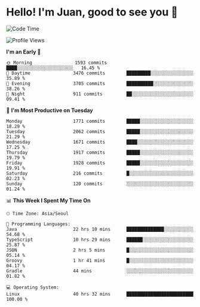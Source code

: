 # Hello! I'm Juan, good to see you 👋

<!--
**Y-k-Y/Y-k-Y** is a ✨ _special_ ✨ repository because its `README.md` (this file) appears on your GitHub profile.

Here are some ideas to get you started:

- 🔭 I’m currently working on ...
- 🌱 I’m currently learning ...
- 👯 I’m looking to collaborate on ...
- 🤔 I’m looking for help with ...
- 💬 Ask me about ...
- 📫 How to reach me: ...
- 😄 Pronouns: ...
- ⚡ Fun fact: ...
-->
<!--
![Profile views](https://gpvc.arturio.dev/Y-k-Y)

[![Omid Nikrah StackOverflow](https://github-readme-stackoverflow.vercel.app/?userID=9517076)](https://stackoverflow.com/users/9517076/i-have-10-fingers)
-->

<!--START_SECTION:waka-->
![Code Time](http://img.shields.io/badge/Code%20Time-1%2C523%20hrs%2043%20mins-blue)

![Profile Views](http://img.shields.io/badge/Profile%20Views-0-blue)

**I'm an Early 🐤** 

```text
🌞 Morning                1593 commits        ████░░░░░░░░░░░░░░░░░░░░░   16.45 % 
🌆 Daytime                3476 commits        █████████░░░░░░░░░░░░░░░░   35.89 % 
🌃 Evening                3705 commits        ██████████░░░░░░░░░░░░░░░   38.26 % 
🌙 Night                  911 commits         ██░░░░░░░░░░░░░░░░░░░░░░░   09.41 % 
```
📅 **I'm Most Productive on Tuesday** 

```text
Monday                   1771 commits        █████░░░░░░░░░░░░░░░░░░░░   18.29 % 
Tuesday                  2062 commits        █████░░░░░░░░░░░░░░░░░░░░   21.29 % 
Wednesday                1671 commits        ████░░░░░░░░░░░░░░░░░░░░░   17.25 % 
Thursday                 1917 commits        █████░░░░░░░░░░░░░░░░░░░░   19.79 % 
Friday                   1928 commits        █████░░░░░░░░░░░░░░░░░░░░   19.91 % 
Saturday                 216 commits         █░░░░░░░░░░░░░░░░░░░░░░░░   02.23 % 
Sunday                   120 commits         ░░░░░░░░░░░░░░░░░░░░░░░░░   01.24 % 
```


📊 **This Week I Spent My Time On** 

```text
🕑︎ Time Zone: Asia/Seoul

💬 Programming Languages: 
Java                     22 hrs 10 mins      ██████████████░░░░░░░░░░░   54.68 % 
TypeScript               10 hrs 29 mins      ██████░░░░░░░░░░░░░░░░░░░   25.87 % 
JSON                     2 hrs 5 mins        █░░░░░░░░░░░░░░░░░░░░░░░░   05.14 % 
Groovy                   1 hr 41 mins        █░░░░░░░░░░░░░░░░░░░░░░░░   04.17 % 
Gradle                   44 mins             ░░░░░░░░░░░░░░░░░░░░░░░░░   01.82 % 

💻 Operating System: 
Linux                    40 hrs 32 mins      █████████████████████████   100.00 % 
```


<!--END_SECTION:waka-->

